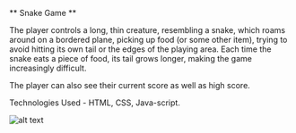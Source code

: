 ** Snake Game **
                                                        
The player controls a long, thin creature, resembling a snake, which roams around on a bordered plane, picking up food (or some other item), trying to avoid hitting its own tail or the edges of the playing area. Each time the snake eats a piece of food, its tail grows longer, making the game increasingly difficult.

The player can also see their current score as well as high score.

Technologies Used - HTML, CSS, Java-script.

![alt text](https://www.google.com/url?sa=i&url=https%3A%2F%2Fwallpapersafari.com%2Fsnake-game-wallpapers%2F&psig=AOvVaw2pqRBszOQcd8PhXiUFhTTz&ust=1679851755818000&source=images&cd=vfe&ved=0CA8QjRxqFwoTCPCL58vN9_0CFQAAAAAdAAAAABAE)

